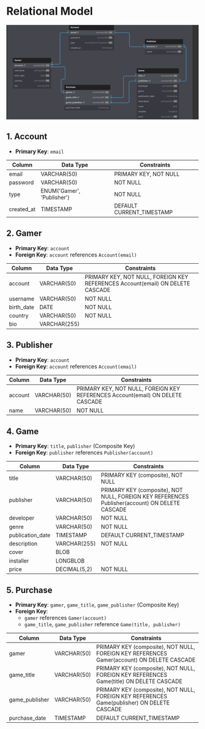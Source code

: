 # Relational Model

![1726704419942](image/relationalModel/1726704419942.png)

## 1. Account

- **Primary Key**: `email`

| Column     | Data Type                  | Constraints               |
| ---------- | -------------------------- | ------------------------- |
| email      | VARCHAR(50)                | PRIMARY KEY, NOT NULL     |
| password   | VARCHAR(50)                | NOT NULL                  |
| type       | ENUM('Gamer', 'Publisher') | NOT NULL                  |
| created_at | TIMESTAMP                  | DEFAULT CURRENT_TIMESTAMP |

## 2. Gamer

- **Primary Key**: `account`
- **Foreign Key**: `account` references `Account(email)`

| Column     | Data Type    | Constraints                                                                    |
| ---------- | ------------ | ------------------------------------------------------------------------------ |
| account    | VARCHAR(50)  | PRIMARY KEY, NOT NULL, FOREIGN KEY REFERENCES Account(email) ON DELETE CASCADE |
| username   | VARCHAR(50)  | NOT NULL                                                                       |
| birth_date | DATE         | NOT NULL                                                                       |
| country    | VARCHAR(50)  | NOT NULL                                                                       |
| bio        | VARCHAR(255) |                                                                                |

## 3. Publisher

- **Primary Key**: `account`
- **Foreign Key**: `account` references `Account(email)`

| Column  | Data Type   | Constraints                                                                    |
| ------- | ----------- | ------------------------------------------------------------------------------ |
| account | VARCHAR(50) | PRIMARY KEY, NOT NULL, FOREIGN KEY REFERENCES Account(email) ON DELETE CASCADE |
| name    | VARCHAR(50) | NOT NULL                                                                       |

## 4. Game

- **Primary Key**: `title`, `publisher` (Composite Key)
- **Foreign Key**: `publisher` references `Publisher(account)`

| Column           | Data Type    | Constraints                                                                                    |
| ---------------- | ------------ | ---------------------------------------------------------------------------------------------- |
| title            | VARCHAR(50)  | PRIMARY KEY (composite), NOT NULL                                                              |
| publisher        | VARCHAR(50)  | PRIMARY KEY (composite), NOT NULL, FOREIGN KEY REFERENCES Publisher(account) ON DELETE CASCADE |
| developer        | VARCHAR(50)  | NOT NULL                                                                                       |
| genre            | VARCHAR(50)  | NOT NULL                                                                                       |
| publication_date | TIMESTAMP    | DEFAULT CURRENT_TIMESTAMP                                                                      |
| description      | VARCHAR(255) | NOT NULL                                                                                       |
| cover            | BLOB         |                                                                                                |
| installer        | LONGBLOB     |                                                                                                |
| price            | DECIMAL(5,2) | NOT NULL                                                                                       |

## 5. Purchase

- **Primary Key**: `gamer`, `game_title`, `game_publisher` (Composite Key)
- **Foreign Key**:
  - `gamer` references `Gamer(account)`
  - `game_title`, `game_publisher` reference `Game(title, publisher)`

| Column         | Data Type   | Constraints                                                                                 |
| -------------- | ----------- | ------------------------------------------------------------------------------------------- |
| gamer          | VARCHAR(50) | PRIMARY KEY (composite), NOT NULL, FOREIGN KEY REFERENCES Gamer(account) ON DELETE CASCADE  |
| game_title     | VARCHAR(50) | PRIMARY KEY (composite), NOT NULL, FOREIGN KEY REFERENCES Game(title) ON DELETE CASCADE     |
| game_publisher | VARCHAR(50) | PRIMARY KEY (composite), NOT NULL, FOREIGN KEY REFERENCES Game(publisher) ON DELETE CASCADE |
| purchase_date  | TIMESTAMP   | DEFAULT CURRENT_TIMESTAMP                                                                   |
